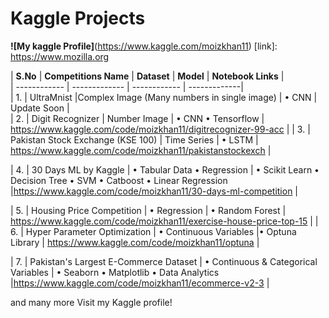 # Kaggle Projects

**![My kaggle Profile]**(https://www.kaggle.com/moizkhan11)
[link]: https://www.mozilla.org


| **S.No** | **Competitions Name** |  **Dataset** | **Model** | **Notebook Links** | <br />
| ------------ | ------------- | ------------ | -------------|<br />
| 1. | UltraMnist |Complex Image (Many numbers in single image) | • CNN | Update Soon | <br />
| 2. | Digit Recognizer | Number Image | • CNN • Tensorflow | https://www.kaggle.com/code/moizkhan11/digitrecognizer-99-acc |
| 3. | Pakistan Stock Exchange (KSE 100) | Time Series | • LSTM | https://www.kaggle.com/code/moizkhan11/pakistanstockexch |

| 4. | 30 Days ML by Kaggle | • Tabular Data • Regression | • Scikit Learn • Decision Tree • SVM • Catboost • Linear Regression |https://www.kaggle.com/code/moizkhan11/30-days-ml-competition |

| 5. | Housing Price Competition | • Regression | • Random Forest | https://www.kaggle.com/code/moizkhan11/exercise-house-price-top-15 |
| 6. | Hyper Parameter Optimization | • Continuous Variables |• Optuna Library | https://www.kaggle.com/code/moizkhan11/optuna |

| 7. | Pakistan's Largest E-Commerce Dataset | • Continuous & Categorical  Variables | • Seaborn • Matplotlib • Data Analytics |https://www.kaggle.com/code/moizkhan11/ecommerce-v2-3 |

and many more Visit my Kaggle profile!
